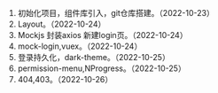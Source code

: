1. 初始化项目，组件库引入，git仓库搭建。（2022-10-23）
2. Layout。（2022-10-24）
3. Mockjs 封装axios 新建login页。（2022-10-24）
4. mock-login,vuex。（2022-10-24）
5. 登录持久化，dark-theme。（2022-10-25）
6. permission-menu,NProgress。（2022-10-25）
7. 404,403。（2022-10-26）